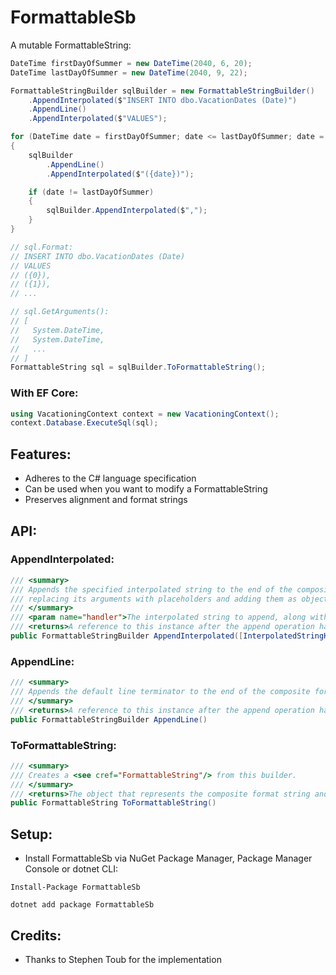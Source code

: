# FormattableSb
A mutable FormattableString:
```cs
DateTime firstDayOfSummer = new DateTime(2040, 6, 20);
DateTime lastDayOfSummer = new DateTime(2040, 9, 22);

FormattableStringBuilder sqlBuilder = new FormattableStringBuilder()
    .AppendInterpolated($"INSERT INTO dbo.VacationDates (Date)")
    .AppendLine()
    .AppendInterpolated($"VALUES");

for (DateTime date = firstDayOfSummer; date <= lastDayOfSummer; date = date.AddDays(1))
{
    sqlBuilder
        .AppendLine()
        .AppendInterpolated($"({date})");

    if (date != lastDayOfSummer)
    {
        sqlBuilder.AppendInterpolated($",");
    }
}

// sql.Format:
// INSERT INTO dbo.VacationDates (Date)
// VALUES
// ({0}),
// ({1}),
// ...

// sql.GetArguments():
// [
//   System.DateTime,
//   System.DateTime,
//   ...
// ]
FormattableString sql = sqlBuilder.ToFormattableString();
```
### With EF Core:
```cs
using VacationingContext context = new VacationingContext();
context.Database.ExecuteSql(sql);
```
## Features:
- Adheres to the C# language specification
- Can be used when you want to modify a FormattableString
- Preserves alignment and format strings
## API:
### AppendInterpolated:
```cs
/// <summary>
/// Appends the specified interpolated string to the end of the composite format string,
/// replacing its arguments with placeholders and adding them as objects.
/// </summary>
/// <param name="handler">The interpolated string to append, along with the arguments.</param>
/// <returns>A reference to this instance after the append operation has completed.</returns>
public FormattableStringBuilder AppendInterpolated([InterpolatedStringHandlerArgument("")] ref AppendInterpolatedHandler handler)
```
### AppendLine:
```cs
/// <summary>
/// Appends the default line terminator to the end of the composite format string.
/// </summary>
/// <returns>A reference to this instance after the append operation has completed.</returns>
public FormattableStringBuilder AppendLine()
```
### ToFormattableString:
```cs
/// <summary>
/// Creates a <see cref="FormattableString"/> from this builder.
/// </summary>
/// <returns>The object that represents the composite format string and its arguments.</returns>
public FormattableString ToFormattableString()
```
## Setup:
- Install FormattableSb via NuGet Package Manager, Package Manager Console or dotnet CLI:
```
Install-Package FormattableSb
```
```
dotnet add package FormattableSb
```
## Credits:
- Thanks to Stephen Toub for the implementation
